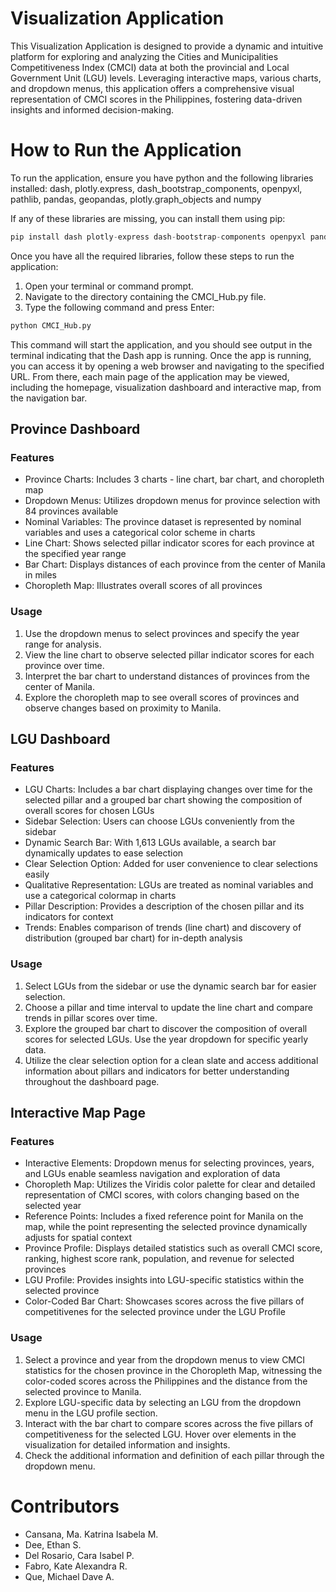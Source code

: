 # Visualization Application
This Visualization Application is designed to provide a dynamic and intuitive platform for exploring and analyzing the Cities and Municipalities Competitiveness Index (CMCI) data at both the provincial and Local Government Unit (LGU) levels. Leveraging interactive maps, various charts, and dropdown menus, this application offers a comprehensive visual representation of CMCI scores in the Philippines, fostering data-driven insights and informed decision-making.

# How to Run the Application 

To run the application, ensure you have python and the following libraries installed: dash, plotly.express, dash_bootstrap_components, openpyxl, pathlib, pandas, geopandas, plotly.graph_objects and numpy

If any of these libraries are missing, you can install them using pip:
```python
pip install dash plotly-express dash-bootstrap-components openpyxl pandas geopandas plotly numpy
```

Once you have all the required libraries, follow these steps to run the application:

1. Open your terminal or command prompt.
2. Navigate to the directory containing the CMCI_Hub.py file.
3. Type the following command and press Enter:
```python
python CMCI_Hub.py
```

This command will start the application, and you should see output in the terminal indicating that the Dash app is running. Once the app is running, you can access it by opening a web browser and navigating to the specified URL. From there, each main page of the application may be viewed, including the homepage, visualization dashboard and interactive map, from the navigation bar. 

## Province Dashboard

### Features 
- Province Charts: Includes 3 charts - line chart, bar chart, and choropleth map
- Dropdown Menus: Utilizes dropdown menus for province selection with 84 provinces available
- Nominal Variables: The province dataset is represented by nominal variables and uses a categorical color scheme in charts
- Line Chart: Shows selected pillar indicator scores for each province at the specified year range
- Bar Chart: Displays distances of each province from the center of Manila in miles
- Choropleth Map: Illustrates overall scores of all provinces

### Usage
1. Use the dropdown menus to select provinces and specify the year range for analysis.
2. View the line chart to observe selected pillar indicator scores for each province over time.
3. Interpret the bar chart to understand distances of provinces from the center of Manila.
4. Explore the choropleth map to see overall scores of provinces and observe changes based on proximity to Manila.

## LGU Dashboard

### Features 
- LGU Charts: Includes a bar chart displaying changes over time for the selected pillar and a grouped bar chart showing the composition of overall scores for chosen LGUs
- Sidebar Selection: Users can choose LGUs conveniently from the sidebar
- Dynamic Search Bar: With 1,613 LGUs available, a search bar dynamically updates to ease selection
- Clear Selection Option: Added for user convenience to clear selections easily
- Qualitative Representation: LGUs are treated as nominal variables and use a categorical colormap in charts
- Pillar Description: Provides a description of the chosen pillar and its indicators for context
- Trends: Enables comparison of trends (line chart) and discovery of distribution (grouped bar chart) for in-depth analysis

### Usage 
1. Select LGUs from the sidebar or use the dynamic search bar for easier selection.
2. Choose a pillar and time interval to update the line chart and compare trends in pillar scores over time.
3. Explore the grouped bar chart to discover the composition of overall scores for selected LGUs. Use the year dropdown for specific yearly data.
4. Utilize the clear selection option for a clean slate and access additional information about pillars and indicators for better understanding throughout the dashboard page. 

## Interactive Map Page

### Features 
- Interactive Elements: Dropdown menus for selecting provinces, years, and LGUs enable seamless navigation and exploration of data
- Choropleth Map: Utilizes the Viridis color palette for clear and detailed representation of CMCI scores, with colors changing based on the selected year
- Reference Points: Includes a fixed reference point for Manila on the map, while the point representing the selected province dynamically adjusts for spatial context
- Province Profile: Displays detailed statistics such as overall CMCI score, ranking, highest score rank, population, and revenue for selected provinces
- LGU Profile: Provides insights into LGU-specific statistics within the selected province
- Color-Coded Bar Chart: Showcases scores across the five pillars of competitivenes for the selected province under the LGU Profile

### Usage
1. Select a province and year from the dropdown menus to view CMCI statistics for the chosen province in the Choropleth Map, witnessing the color-coded scores across the Philippines and the distance from the selected province to Manila.
2. Explore LGU-specific data by selecting an LGU from the dropdown menu in the LGU profile section.
3. Interact with the bar chart to compare scores across the five pillars of competitiveness for the selected LGU. Hover over elements in the visualization for detailed information and insights.
4. Check the additional information and definition of each pillar through the dropdown menu.

# Contributors
- Cansana, Ma. Katrina Isabela M.
- Dee, Ethan S.
- Del Rosario, Cara Isabel P.
- Fabro, Kate Alexandra R. 
- Que, Michael Dave A.


   
